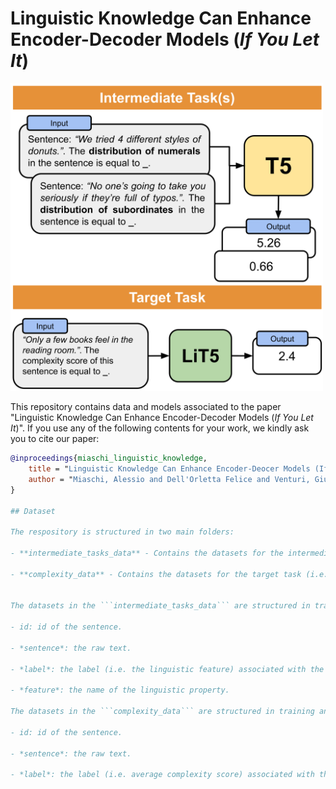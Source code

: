 # Linguistic Knowledge Can Enhance Encoder-Decoder Models (*If You Let It*)

<p float="left">
    <img src="img/LiT5_approach.png" alt="Linguistically-Informed T5 Approach" width="500"/>
</p>


This repository contains data and models associated to the paper "Linguistic Knowledge Can Enhance Encoder-Decoder Models (*If You Let It*)". If you use any of the following contents for your work, we kindly ask you to cite our paper:

```bibtex
@inproceedings{miaschi_linguistic_knowledge,
    title = "Linguistic Knowledge Can Enhance Encoder-Deocer Models (If You Let It)",
    author = "Miaschi, Alessio and Dell'Orletta Felice and Venturi, Giulia",
}

## Dataset

The respository is structured in two main folders:

- **intermediate_tasks_data** - Contains the datasets for the intermediate-tasks both for the Italian and English languages.

- **complexity_data** - Contains the datasets for the target task (i.e. complexity score prediction) both for the Italian and English languages.


The datasets in the ```intermediate_tasks_data``` are structured in training and test data. Each file contains one instance per row, with the following information:

- id: id of the sentence.

- *sentence*: the raw text.

- *label*: the label (i.e. the linguistic feature) associated with the sentence for that specific linguistic property.

- *feature*: the name of the linguistic property.

The datasets in the ```complexity_data``` are structured in training and test data. The training data is further split into 5 bins containing an increasing number of sentences and balanced for the six sentence lengths. Each file contains one instance per row, with the following information:

- id: id of the sentence.

- *sentence*: the raw text.

- *label*: the label (i.e. average complexity score) associated with the sentence.
